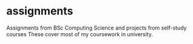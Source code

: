 # assignments
Assignments from BSc Computing Science and projects from self-study courses 
These cover most of my coursework in university.
